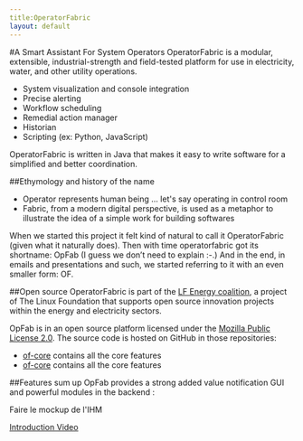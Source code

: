 ```yaml
---
title:OperatorFabric
layout: default
---
```


#A Smart Assistant For System Operators
OperatorFabric is a modular, extensible, industrial-strength and field-tested platform for use in electricity, water, and other utility operations.
- System visualization and console integration
- Precise alerting
- Workflow scheduling
- Remedial action manager
- Historian
- Scripting (ex: Python, JavaScript)

OperatorFabric is written in Java that makes it easy to write software for a simplified and better coordination.

##Ethymology and history of the name
- Operator represents human being ... let's say operating in control room
- Fabric, from a modern digital perspective, is used as a metaphor to illustrate the idea of a simple work for building softwares

When we started this project it felt kind of natural to call it OperatorFabric (given what it naturally does).
Then with time operatorfabric got its shortname: OpFab (I guess we don’t need to explain :-.)
And in the end, in emails and presentations and such, we started referring to it with an even smaller form: OF.

##Open source
OperatorFabric is part of the [LF Energy coalition](http://www.lfenergy.org/projects), 
a project of The Linux Foundation that supports open source innovation projects within the energy and electricity sectors.

OpFab is in an open source platform licensed under the [Mozilla Public License 2.0](https://www.mozilla.org/en-US/MPL/2.0/).
The source code is hosted on GitHub in those repositories:
- [of-core](https://github.com/bdotest/of) contains all the core features
- [of-core](https://github.com/bdotest/of) contains all the core features

##Features sum up
OpFab provides a strong added value notification GUI and powerful modules in the backend :

<TODO> Faire le mockup de l'IHM 

[Introduction Video](https://www.youtube.com/watch?v=sXdCrXrWtlI)
